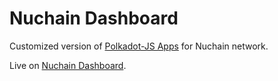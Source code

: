 # Nuchain Dashboard

Customized version of [Polkadot-JS Apps](https://github.com/polkadot-js/apps) for Nuchain network.

Live on [Nuchain Dashboard](https://dashboard.nuchain.network).


